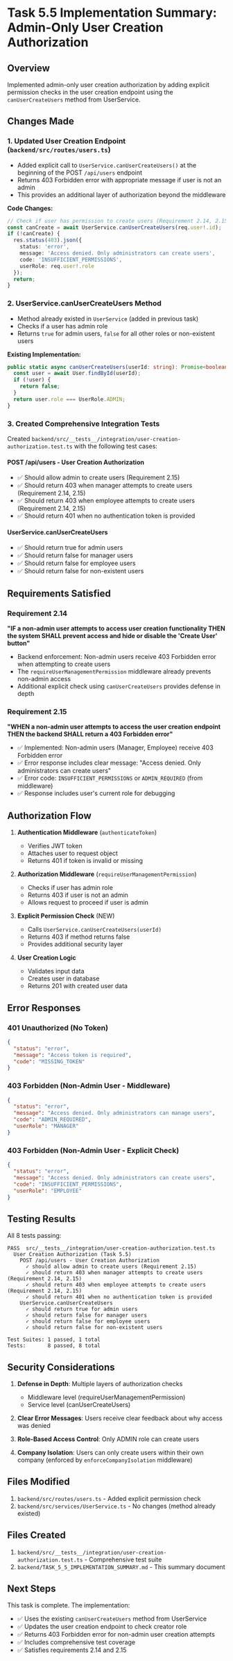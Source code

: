 # Task 5.5 Implementation Summary: Admin-Only User Creation Authorization

## Overview
Implemented admin-only user creation authorization by adding explicit permission checks in the user creation endpoint using the `canUserCreateUsers` method from UserService.

## Changes Made

### 1. Updated User Creation Endpoint (`backend/src/routes/users.ts`)
- Added explicit call to `UserService.canUserCreateUsers()` at the beginning of the POST `/api/users` endpoint
- Returns 403 Forbidden error with appropriate message if user is not an admin
- This provides an additional layer of authorization beyond the middleware

**Code Changes:**
```typescript
// Check if user has permission to create users (Requirement 2.14, 2.15)
const canCreate = await UserService.canUserCreateUsers(req.user!.id);
if (!canCreate) {
  res.status(403).json({
    status: 'error',
    message: 'Access denied. Only administrators can create users',
    code: 'INSUFFICIENT_PERMISSIONS',
    userRole: req.user!.role
  });
  return;
}
```

### 2. UserService.canUserCreateUsers Method
- Method already existed in `UserService` (added in previous task)
- Checks if a user has admin role
- Returns `true` for admin users, `false` for all other roles or non-existent users

**Existing Implementation:**
```typescript
public static async canUserCreateUsers(userId: string): Promise<boolean> {
  const user = await User.findById(userId);
  if (!user) {
    return false;
  }
  return user.role === UserRole.ADMIN;
}
```

### 3. Created Comprehensive Integration Tests
Created `backend/src/__tests__/integration/user-creation-authorization.test.ts` with the following test cases:

#### POST /api/users - User Creation Authorization
- ✅ Should allow admin to create users (Requirement 2.15)
- ✅ Should return 403 when manager attempts to create users (Requirement 2.14, 2.15)
- ✅ Should return 403 when employee attempts to create users (Requirement 2.14, 2.15)
- ✅ Should return 401 when no authentication token is provided

#### UserService.canUserCreateUsers
- ✅ Should return true for admin users
- ✅ Should return false for manager users
- ✅ Should return false for employee users
- ✅ Should return false for non-existent users

## Requirements Satisfied

### Requirement 2.14
**"IF a non-admin user attempts to access user creation functionality THEN the system SHALL prevent access and hide or disable the 'Create User' button"**

- Backend enforcement: Non-admin users receive 403 Forbidden error when attempting to create users
- The `requireUserManagementPermission` middleware already prevents non-admin access
- Additional explicit check using `canUserCreateUsers` provides defense in depth

### Requirement 2.15
**"WHEN a non-admin user attempts to access the user creation endpoint THEN the backend SHALL return a 403 Forbidden error"**

- ✅ Implemented: Non-admin users (Manager, Employee) receive 403 Forbidden error
- ✅ Error response includes clear message: "Access denied. Only administrators can create users"
- ✅ Error code: `INSUFFICIENT_PERMISSIONS` or `ADMIN_REQUIRED` (from middleware)
- ✅ Response includes user's current role for debugging

## Authorization Flow

1. **Authentication Middleware** (`authenticateToken`)
   - Verifies JWT token
   - Attaches user to request object
   - Returns 401 if token is invalid or missing

2. **Authorization Middleware** (`requireUserManagementPermission`)
   - Checks if user has admin role
   - Returns 403 if user is not an admin
   - Allows request to proceed if user is admin

3. **Explicit Permission Check** (NEW)
   - Calls `UserService.canUserCreateUsers(userId)`
   - Returns 403 if method returns false
   - Provides additional security layer

4. **User Creation Logic**
   - Validates input data
   - Creates user in database
   - Returns 201 with created user data

## Error Responses

### 401 Unauthorized (No Token)
```json
{
  "status": "error",
  "message": "Access token is required",
  "code": "MISSING_TOKEN"
}
```

### 403 Forbidden (Non-Admin User - Middleware)
```json
{
  "status": "error",
  "message": "Access denied. Only administrators can manage users",
  "code": "ADMIN_REQUIRED",
  "userRole": "MANAGER"
}
```

### 403 Forbidden (Non-Admin User - Explicit Check)
```json
{
  "status": "error",
  "message": "Access denied. Only administrators can create users",
  "code": "INSUFFICIENT_PERMISSIONS",
  "userRole": "EMPLOYEE"
}
```

## Testing Results

All 8 tests passing:
```
PASS  src/__tests__/integration/user-creation-authorization.test.ts
  User Creation Authorization (Task 5.5)
    POST /api/users - User Creation Authorization
      ✓ should allow admin to create users (Requirement 2.15)
      ✓ should return 403 when manager attempts to create users (Requirement 2.14, 2.15)
      ✓ should return 403 when employee attempts to create users (Requirement 2.14, 2.15)
      ✓ should return 401 when no authentication token is provided
    UserService.canUserCreateUsers
      ✓ should return true for admin users
      ✓ should return false for manager users
      ✓ should return false for employee users
      ✓ should return false for non-existent users

Test Suites: 1 passed, 1 total
Tests:       8 passed, 8 total
```

## Security Considerations

1. **Defense in Depth**: Multiple layers of authorization checks
   - Middleware level (requireUserManagementPermission)
   - Service level (canUserCreateUsers)
   
2. **Clear Error Messages**: Users receive clear feedback about why access was denied

3. **Role-Based Access Control**: Only ADMIN role can create users

4. **Company Isolation**: Users can only create users within their own company (enforced by `enforceCompanyIsolation` middleware)

## Files Modified

1. `backend/src/routes/users.ts` - Added explicit permission check
2. `backend/src/services/UserService.ts` - No changes (method already existed)

## Files Created

1. `backend/src/__tests__/integration/user-creation-authorization.test.ts` - Comprehensive test suite
2. `backend/TASK_5_5_IMPLEMENTATION_SUMMARY.md` - This summary document

## Next Steps

This task is complete. The implementation:
- ✅ Uses the existing `canUserCreateUsers` method from UserService
- ✅ Updates the user creation endpoint to check creator role
- ✅ Returns 403 Forbidden error for non-admin user creation attempts
- ✅ Includes comprehensive test coverage
- ✅ Satisfies requirements 2.14 and 2.15
